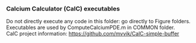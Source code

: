 ### Calcium Calculator (CalC) executables
Do not directly execute any code in this folder: go directly to Figure folders.<br>
Executables are used by ComputeCalciumPDE.m in COMMON folder.<br>
CalC project information: <https://github.com/mvvik/CalC-simple-buffer>
